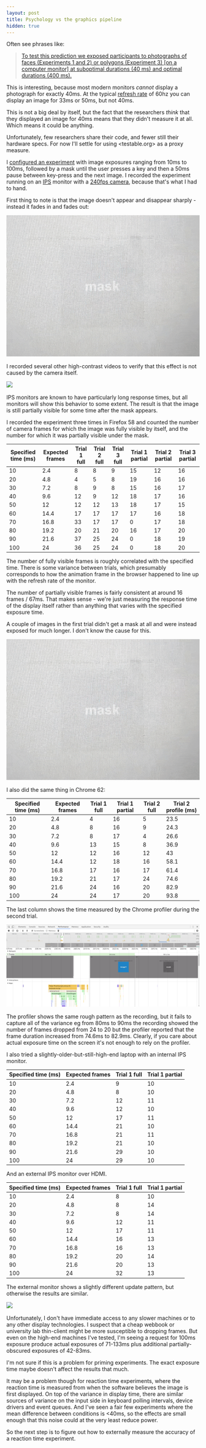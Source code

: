 ```yaml
---
layout: post
title: Psychology vs the graphics pipeline
hidden: true
---
```


Often see phrases like:

> [To test this prediction we exposed participants to photographs of faces (Experiments 1 and 2) or polygons (Experiment 3) [on a computer monitor] at suboptimal durations (40 ms) and optimal durations (400 ms).](https://pdfs.semanticscholar.org/0062/86ab72a28a5411adc3078cbdd4b9897a4d90.pdf)

This is interesting, because most modern monitors *cannot* display a photograph for exactly 40ms. At the typical [refresh rate](https://en.wikipedia.org/wiki/Refresh_rate) of 60hz you can display an image for 33ms or 50ms, but not 40ms.

This is not a big deal by itself, but the fact that the researchers *think* that they displayed an image for 40ms means that they didn't measure it at all. Which means it could be anything.

Unfortunately, few researchers share their code, and fewer still their hardware specs. For now I'll settle for using <testable.org> as a proxy measure. 

I [configured an experiment](https://gist.github.com/jamii/e3a96a0dcdb739c4c2104a1e6e216348) with image exposures ranging from 10ms to 100ms, followed by a mask until the user presses a key and then a 50ms pause between key-press and the next image. I recorded the experiment running on an [IPS](https://en.wikipedia.org/wiki/IPS_panel) monitor with a [240fps camera](https://www.slashgear.com/nexus-6p-240fps-video-camera-test-impressive-most-impressive-19410533/), because that's what I had to hand. 

First thing to note is that the image doesn't appear and disappear sharply - instead it fades in and fades out:

![](/img/firefox1.gif)

I recorded several other high-contrast videos to verify that this effect is not caused by the camera itself.

![](/img/contrast.gif)

IPS monitors are known to have particularly long response times, but all monitors will show this behavior to some extent. The result is that the image is still partially visible for some time after the mask appears. 

I recorded the experiment three times in Firefox 58 and counted the number of camera frames for which the image was fully visible by itself, and the number for which it was partially visible under the mask.

| Specified time (ms) | Expected frames | Trial 1 full | Trial 2 full | Trial 3 full | Trial 1 partial | Trial 2 partial | Trial 3 partial |
|---------------------|-----------------|--------------|--------------|--------------|-----------------|-----------------|-----------------|
| 10                  | 2.4             | 8            | 8            | 9            | 15              | 12              | 16              |
| 20                  | 4.8             | 4            | 5            | 8            | 19              | 16              | 16              |
| 30                  | 7.2             | 8            | 9            | 8            | 15              | 16              | 17              |
| 40                  | 9.6             | 12           | 9            | 12           | 18              | 17              | 16              |
| 50                  | 12              | 12           | 12           | 13           | 18              | 17              | 15              |
| 60                  | 14.4            | 17           | 17           | 17           | 17              | 16              | 18              |
| 70                  | 16.8            | 33           | 17           | 17           | 0               | 17              | 18              |
| 80                  | 19.2            | 20           | 21           | 20           | 16              | 17              | 20              |
| 90                  | 21.6            | 37           | 25           | 24           | 0               | 18              | 19              |
| 100                 | 24              | 36           | 25           | 24           | 0               | 18              | 20              |

The number of fully visible frames is roughly correlated with the specified time. There is some variance between trials, which presumably corresponds to how the animation frame in the browser happened to line up with the refresh rate of the monitor.

The number of partially visible frames is fairly consistent at around 16 frames / 67ms. That makes sense - we're just measuring the response time of the display itself rather than anything that varies with the specified exposure time. 

A couple of images in the first trial didn't get a mask at all and were instead exposed for much longer. I don't know the cause for this.

![](/img/firefox1.gif)

I also did the same thing in Chrome 62:

| Specified time (ms) | Expected frames | Trial 1 full | Trial 1 partial | Trial 2 full | Trial 2 profile (ms) |
|---------------------|-----------------|--------------|-----------------|--------------|----------------------|
| 10                  | 2.4             | 4            | 16              | 5            | 23.5                 |
| 20                  | 4.8             | 8            | 16              | 9            | 24.3                 |
| 30                  | 7.2             | 8            | 17              | 4            | 26.6                 |
| 40                  | 9.6             | 13           | 15              | 8            | 36.9                 |
| 50                  | 12              | 12           | 16              | 12           | 43                   |
| 60                  | 14.4            | 12           | 18              | 16           | 58.1                 |
| 70                  | 16.8            | 17           | 16              | 17           | 61.4                 |
| 80                  | 19.2            | 21           | 17              | 24           | 74.6                 |
| 90                  | 21.6            | 24           | 16              | 20           | 82.9                 |
| 100                 | 24              | 24           | 17              | 20           | 93.8                 |

The last column shows the time measured by the Chrome profiler during the second trial.

![](/img/chrome2.png)

The profiler shows the same rough pattern as the recording, but it fails to capture all of the variance eg from 80ms to 90ms the recording showed the number of frames dropped from 24 to 20 but the profiler reported that the frame duration increased from 74.6ms to 82.9ms. Clearly, if you care about actual exposure time on the screen it's not enough to rely on the profiler.

I also tried a slightly-older-but-still-high-end laptop with an internal IPS monitor.

| Specified time (ms) | Expected frames | Trial 1 full | Trial 1 partial |
|---------------------|-----------------|--------------|-----------------|
| 10                  | 2.4             | 9            | 10              |
| 20                  | 4.8             | 8            | 10              |
| 30                  | 7.2             | 12           | 11              |
| 40                  | 9.6             | 12           | 10              |
| 50                  | 12              | 17           | 11              |
| 60                  | 14.4            | 21           | 10              |
| 70                  | 16.8            | 21           | 11              |
| 80                  | 19.2            | 21           | 10              |
| 90                  | 21.6            | 29           | 10              |
| 100                 | 24              | 29           | 10              |

And an external IPS monitor over HDMI.

| Specified time (ms) | Expected frames | Trial 1 full | Trial 1 partial |
|---------------------|-----------------|--------------|-----------------|
| 10                  | 2.4             | 8            | 10              |
| 20                  | 4.8             | 8            | 14              |
| 30                  | 7.2             | 8            | 14              |
| 40                  | 9.6             | 12           | 11              |
| 50                  | 12              | 17           | 11              |
| 60                  | 14.4            | 16           | 13              |
| 70                  | 16.8            | 16           | 13              |
| 80                  | 19.2            | 20           | 14              |
| 90                  | 21.6            | 20           | 13              |
| 100                 | 24              | 32           | 13              |

The external monitor shows a slightly different update pattern, but otherwise the results are similar.

![](/img/external.gif)

Unfortunately, I don't have immediate access to any slower machines or to any other display technologies. I suspect that a cheap webbook or university lab thin-client might be more susceptible to dropping frames. But even on the high-end machines I've tested, I'm seeing a request for 100ms exposure produce actual exposures of 71-133ms plus additional partially-obscured exposures of 42-83ms. 

I'm not sure if this is a problem for priming experiments. The exact exposure time maybe doesn't affect the results that much. 

It may be a problem though for reaction time experiments, where the reaction time is measured from when the software believes the image is first displayed. On top of the variance in display time, there are similar sources of variance on the input side in keyboard polling intervals, device drivers and event queues. And I've seen a fair few experiments where the mean difference between conditions is <40ms, so the effects are small enough that this noise could at the very least reduce power.

So the next step is to figure out how to externally measure the accuracy of a reaction time experiment.
